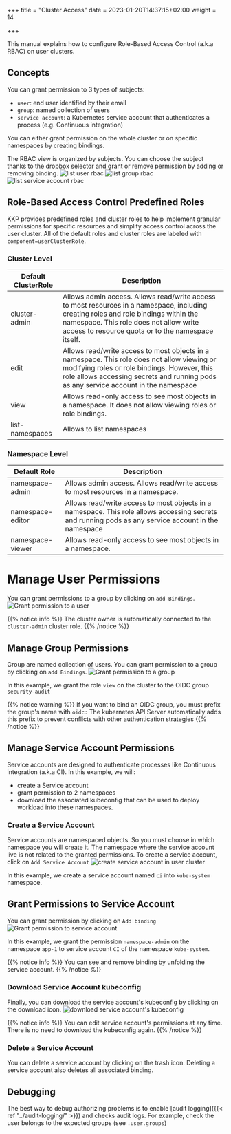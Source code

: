 +++
title = "Cluster Access"
date = 2023-01-20T14:37:15+02:00
weight = 14

+++

This manual explains how to configure Role-Based Access Control (a.k.a RBAC) on user clusters.

## Concepts
You can grant permission to 3 types of subjects:
* `user`: end user identified by their email
* `group`: named collection of users
* `service account`: a Kubernetes service account that authenticates a process (e.g. Continuous integration)

You can either grant permission on the whole cluster or on specific namespaces by creating bindings.

The RBAC view is organized by subjects. You can choose the subject thanks to the dropbox selector and grant or remove
permission by adding or removing binding.
![list user rbac](@/images/ui/rbac-user-view.png?classes=shadow,border "list user rbac")
![list group rbac](@/images/ui/rbac-group-view.png?classes=shadow,border "list group rbac")
![list service account rbac](@/images/ui/rbac-sa-view.png?classes=shadow,border "list service account rbac")


## Role-Based Access Control Predefined Roles
KKP provides predefined roles and cluster roles to help implement granular permissions for specific resources
and simplify access control across the user cluster. All of the default roles and cluster roles are labeled
with `component=userClusterRole`.

###  Cluster Level

| Default ClusterRole | Description                                                                                                                                                                                                                          |
|---------------------|--------------------------------------------------------------------------------------------------------------------------------------------------------------------------------------------------------------------------------------|
| cluster-admin       | Allows admin access. Allows read/write access to most resources in a namespace, including creating roles and role bindings within the namespace. This role does not allow write access to resource quota or to the namespace itself. |
| edit                | Allows read/write access to most objects in a namespace. This role does not allow viewing or modifying roles or role bindings. However, this role allows accessing secrets and running pods as any service account in the namespace  |
| view                | Allows read-only access to see most objects in a namespace. It does not allow viewing roles or role bindings.                                                                                                                        |
| list-namespaces     | Allows to list namespaces                                                                                                                                                                                                            |

### Namespace Level

| Default Role     | Description                                                                                                                                         |
|------------------|-----------------------------------------------------------------------------------------------------------------------------------------------------|
| namespace-admin  | Allows admin access. Allows read/write access to most resources in a namespace.                                                                     |
| namespace-editor | Allows read/write access to most objects in a namespace. This role allows accessing secrets and running pods as any service account in the namespace|
| namespace-viewer | Allows read-only access to see most objects in a namespace.                                                                                         |



# Manage User Permissions
You can grant permissions to a group by clicking on `add Bindings`.
![Grant permission to a user](@/images/ui/rbac-user-binding.png?classes=shadow,border "Grant permission to a user")

{{% notice info %}}
The cluster owner is automatically connected to the `cluster-admin` cluster role.
{{% /notice %}}

## Manage Group Permissions
Group are named collection of users. You can grant permission to a group by clicking on `add Bindings`.
![Grant permission to a group](@/images/ui/rbac-group-binding.png?classes=shadow,border "Grant permission to a Group")

In this example, we grant the role `view` on the cluster to the OIDC group `security-audit`

{{% notice warning %}}
If you want to bind an OIDC group, you must prefix the group's name with `oidc:`
The kubernetes API Server automatically adds this prefix to prevent conflicts with other authentication strategies
{{% /notice %}}


## Manage Service Account Permissions
Service accounts are designed to authenticate processes like Continuous integration (a.k.a CI).
In this example, we will:
* create a Service account
* grant permission to 2 namespaces
* download the associated kubeconfig that can be used to deploy workload into these namespaces.

### Create a Service Account
Service accounts are namespaced objects. So you must choose in which namespace you will create it. The namespace where
the service account live is not related to the granted permissions.
To create a service account, click on `Add Service Account`
![create service account in user cluster](@/images/ui/rbac-sa-creation.png?classes=shadow,border "Create service account in user cluster")

In this example, we create a service account named `ci` into `kube-system` namespace.

## Grant Permissions to Service Account
You can grant permission by clicking on `Add binding`
![Grant permission to service account](@/images/ui/rbac-sa-binding.png?classes=shadow,border "Grant permission to service account")

In this example, we grant the permission `namespace-admin` on the namespace `app-1` to service account `CI` of the namespace `kube-system`.

{{% notice info %}}
You can see and remove binding by unfolding the service account.
{{% /notice %}}


### Download Service Account kubeconfig
Finally, you can download the service account's kubeconfig by clicking on the download icon.
![download service account's kubeconfig](@/images/ui/rbac-sa-download-kc.png?classes=shadow,border "Download service account's kubeconfig")

{{% notice info %}}
You can edit service account's permissions at any time. There is no need to download the kubeconfig again.
{{% /notice %}}

### Delete a Service Account
You can delete a service account by clicking on the trash icon. Deleting a service account also deletes all associated binding.

## Debugging
The best way to debug authorizing problems is to enable [audit logging]({{< ref "../audit-logging/" >}})
and checks audit logs. For example, check the user belongs to the expected groups (see `.user.groups`)
